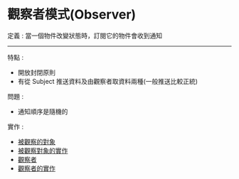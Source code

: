# 觀察者模式(Observer)

定義 : 當一個物件改變狀態時，訂閱它的物件會收到通知

---

特點 : 
- 開放封閉原則
- 有從 Subject 推送資料及由觀察者取資料兩種(一般推送比較正統)

問題 :
- 通知順序是隨機的

實作 :
* [被觀察的對象](ISubject.cs)
* [被觀察對象的實作](WeatherData.cs)
* [觀察者](IObserver.cs)
* [觀察者的實作](MainDisplay.cs、SecondDisplay.cs)